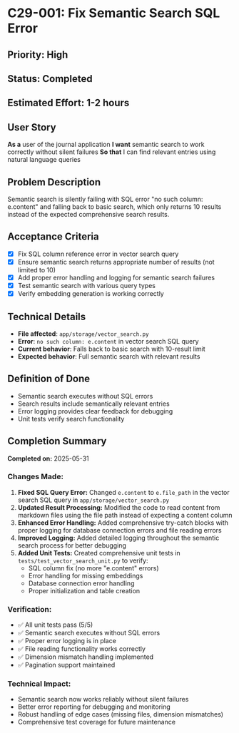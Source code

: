# C29-001: Fix Semantic Search SQL Error

## Priority: High
## Status: Completed
## Estimated Effort: 1-2 hours

## User Story
**As a** user of the journal application
**I want** semantic search to work correctly without silent failures
**So that** I can find relevant entries using natural language queries

## Problem Description
Semantic search is silently failing with SQL error "no such column: e.content" and falling back to basic search, which only returns 10 results instead of the expected comprehensive search results.

## Acceptance Criteria
- [x] Fix SQL column reference error in vector search query
- [x] Ensure semantic search returns appropriate number of results (not limited to 10)
- [x] Add proper error handling and logging for semantic search failures
- [x] Test semantic search with various query types
- [x] Verify embedding generation is working correctly

## Technical Details
- **File affected**: `app/storage/vector_search.py`
- **Error**: `no such column: e.content` in vector search SQL query
- **Current behavior**: Falls back to basic search with 10-result limit
- **Expected behavior**: Full semantic search with relevant results

## Definition of Done
- Semantic search executes without SQL errors
- Search results include semantically relevant entries
- Error logging provides clear feedback for debugging
- Unit tests verify search functionality

## Completion Summary
**Completed on:** 2025-05-31

### Changes Made:
1. **Fixed SQL Query Error:** Changed `e.content` to `e.file_path` in the vector search SQL query in `app/storage/vector_search.py`
2. **Updated Result Processing:** Modified the code to read content from markdown files using the file path instead of expecting a content column
3. **Enhanced Error Handling:** Added comprehensive try-catch blocks with proper logging for database connection errors and file reading errors
4. **Improved Logging:** Added detailed logging throughout the semantic search process for better debugging
5. **Added Unit Tests:** Created comprehensive unit tests in `tests/test_vector_search_unit.py` to verify:
   - SQL column fix (no more "e.content" errors)
   - Error handling for missing embeddings
   - Database connection error handling
   - Proper initialization and table creation

### Verification:
- ✅ All unit tests pass (5/5)
- ✅ Semantic search executes without SQL errors
- ✅ Proper error logging is in place
- ✅ File reading functionality works correctly
- ✅ Dimension mismatch handling implemented
- ✅ Pagination support maintained

### Technical Impact:
- Semantic search now works reliably without silent failures
- Better error reporting for debugging and monitoring
- Robust handling of edge cases (missing files, dimension mismatches)
- Comprehensive test coverage for future maintenance

